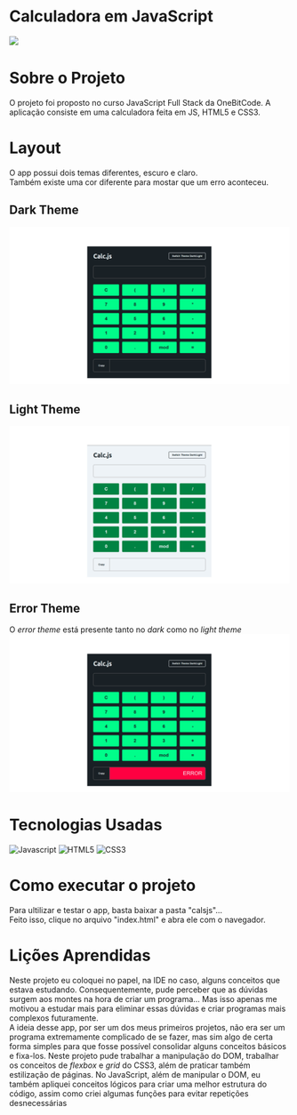 # Calculadora em JavaScript
![](https://img.shields.io/badge/LICENSE-mit?logo=MIT&label=MIT&color=64C4B6)

# Sobre o Projeto
O projeto foi proposto no curso JavaScript Full Stack da OneBitCode.
A aplicação consiste em uma calculadora feita em JS, HTML5 e CSS3.

# Layout
O app possui dois temas diferentes, escuro e claro.  
Também existe uma cor diferente para mostar que um erro aconteceu. 

## Dark Theme
![Imagem do tema escuro](https://github.com/Pietro-Martins-Marques/Calculator-JS/blob/main/assets/dark-theme.png)

## Light Theme
![Imagem do tema claro](https://github.com/Pietro-Martins-Marques/Calculator-JS/blob/main/assets/light-theme.png)

## Error Theme
O *error theme* está presente tanto no *dark* como no *light theme*
![](https://github.com/Pietro-Martins-Marques/Calculator-JS/blob/main/assets/error-theme.png)

# Tecnologias Usadas
![Javascript](https://img.shields.io/badge/JAVASCRIPT-js?logo=javascript&labelColor=414141&color=FACB48)
![HTML5](https://img.shields.io/badge/HTML5-html?logo=html5&labelColor=FFF6F6&color=FF7B2F)
![CSS3](https://img.shields.io/badge/CSS3-css3?logo=css3&labelColor=5BA5FF&color=DBE4FF)

# Como executar o projeto
Para ultilizar e testar o app, basta baixar a pasta "calsjs"...
<br>
Feito isso, clique no arquivo "index.html" e abra ele com o navegador.

# Lições Aprendidas 
Neste projeto eu coloquei no papel, na IDE no caso, alguns conceitos que estava estudando. Consequentemente, pude perceber que as dúvidas surgem aos montes na hora de criar um programa...
Mas isso apenas me motivou a estudar mais para eliminar essas dúvidas e criar programas mais complexos futuramente. 
<br>
A ideia desse app, por ser um dos meus primeiros projetos, não era ser um programa extremamente complicado de se fazer, mas sim algo de certa forma simples para que fosse possível consolidar alguns conceitos básicos e fixa-los. Neste projeto pude trabalhar a manipulação do DOM, trabalhar os conceitos de *flexbox* e *grid* do CSS3, além de praticar também estilização de páginas. No JavaScript, além de manipular o DOM, eu também apliquei conceitos lógicos para criar uma melhor estrutura do código, assim como criei algumas funções para evitar repetições desnecessárias

